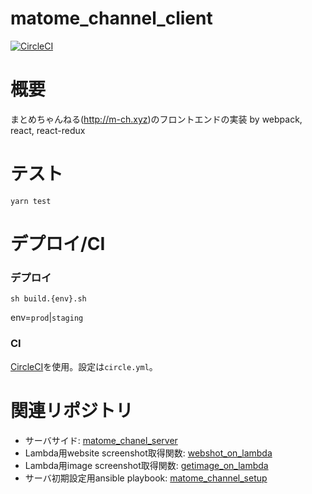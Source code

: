 # matome_channel_client

[![CircleCI](https://circleci.com/gh/tanik/matome_channel_client.svg?style=svg)](https://circleci.com/gh/tanik/matome_channel_client)

# 概要

まとめちゃんねる(<http://m-ch.xyz>)のフロントエンドの実装 by webpack, react, react-redux


# テスト

~~~
yarn test
~~~

# デプロイ/CI

### デプロイ

~~~
sh build.{env}.sh
~~~

env=```prod```\|```staging```

### CI

[CircleCI](https://circleci.com)を使用。設定は```circle.yml```。

# 関連リポジトリ

- サーバサイド: [matome_chanel_server](https://github.com/tanik/matome_chanel_server)
- Lambda用website screenshot取得関数: [webshot_on_lambda](https://github.com/tanik/webshot_on_lambda)
- Lambda用image screenshot取得関数: [getimage_on_lambda](https://github.com/tanik/getimage_on_lambda)
- サーバ初期設定用ansible playbook: [matome_channel_setup](https://github.com/tanik/matome_channel_setup)
